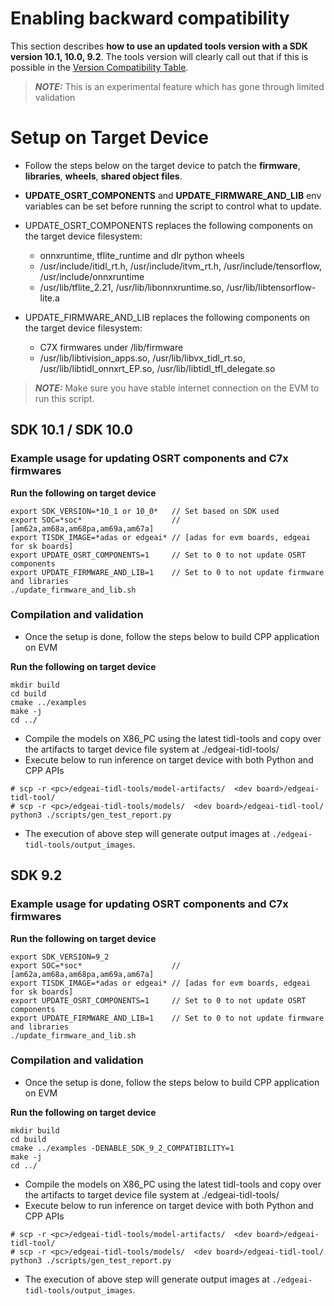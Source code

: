 # Enabling backward compatibility

This section describes **how to use an updated tools version with a SDK version 10.1, 10.0, 9.2**. The tools version will clearly call out that if this is possible in the [Version Compatibility Table](../docs/version_compatibility_table.md). 

> **_NOTE:_**
> This is an experimental feature which has gone through limited validation
# Setup on Target Device
  - Follow the steps below on the target device to patch the **firmware**, **libraries**, **wheels**, **shared object files**.

  - **UPDATE_OSRT_COMPONENTS** and **UPDATE_FIRMWARE_AND_LIB** env variables can be set before running the script to control what to update.

 - UPDATE_OSRT_COMPONENTS replaces the following components on the target device filesystem:
    - onnxruntime, tflite_runtime and dlr python wheels
    - /usr/include/itidl_rt.h, /usr/include/itvm_rt.h, /usr/include/tensorflow, /usr/include/onnxruntime
    - /usr/lib/tflite_2.21, /usr/lib/libonnxruntime.so, /usr/lib/libtensorflow-lite.a

  - UPDATE_FIRMWARE_AND_LIB replaces the following components on the target device filesystem:
    - C7X firmwares under /lib/firmware
    - /usr/lib/libtivision_apps.so, /usr/lib/libvx_tidl_rt.so, /usr/lib/libtidl_onnxrt_EP.so, /usr/lib/libtidl_tfl_delegate.so

> **_NOTE:_**
>  Make sure you have stable internet connection on the EVM to run this script.


## SDK 10.1 / SDK 10.0
### Example usage for updating OSRT components and C7x firmwares
**Run the following on target device** 
```
export SDK_VERSION=*10_1 or 10_0*   // Set based on SDK used
export SOC=*soc*                    // [am62a,am68a,am68pa,am69a,am67a]
export TISDK_IMAGE=*adas or edgeai* // [adas for evm boards, edgeai for sk boards]
export UPDATE_OSRT_COMPONENTS=1     // Set to 0 to not update OSRT components
export UPDATE_FIRMWARE_AND_LIB=1    // Set to 0 to not update firmware and libraries
./update_firmware_and_lib.sh
```

### Compilation and validation
- Once the setup is done, follow the steps below to build CPP application on EVM

**Run the following on target device** 
```
mkdir build
cd build
cmake ../examples
make -j
cd ../
```
- Compile the models on X86_PC using the latest tidl-tools and copy over the artifacts to target device file system at ./edgeai-tidl-tools/
- Execute below to run inference on target device with both Python and CPP APIs

```
# scp -r <pc>/edgeai-tidl-tools/model-artifacts/  <dev board>/edgeai-tidl-tool/
# scp -r <pc>/edgeai-tidl-tools/models/  <dev board>/edgeai-tidl-tool/
python3 ./scripts/gen_test_report.py
```
- The execution of above step will generate output images at ```./edgeai-tidl-tools/output_images```.

## SDK 9.2
### Example usage for updating OSRT components and C7x firmwares
**Run the following on target device** 

```
export SDK_VERSION=9_2
export SOC=*soc*                    // [am62a,am68a,am68pa,am69a,am67a]
export TISDK_IMAGE=*adas or edgeai* // [adas for evm boards, edgeai for sk boards]
export UPDATE_OSRT_COMPONENTS=1     // Set to 0 to not update OSRT components
export UPDATE_FIRMWARE_AND_LIB=1    // Set to 0 to not update firmware and libraries
./update_firmware_and_lib.sh
```

### Compilation and validation
- Once the setup is done, follow the steps below to build CPP application on EVM

**Run the following on target device** 

```
mkdir build
cd build
cmake ../examples -DENABLE_SDK_9_2_COMPATIBILITY=1
make -j
cd ../
```
- Compile the models on X86_PC using the latest tidl-tools and copy over the artifacts to target device file system at ./edgeai-tidl-tools/
- Execute below to run inference on target device with both Python and CPP APIs

```
# scp -r <pc>/edgeai-tidl-tools/model-artifacts/  <dev board>/edgeai-tidl-tool/
# scp -r <pc>/edgeai-tidl-tools/models/  <dev board>/edgeai-tidl-tool/
python3 ./scripts/gen_test_report.py
```
- The execution of above step will generate output images at ```./edgeai-tidl-tools/output_images```.